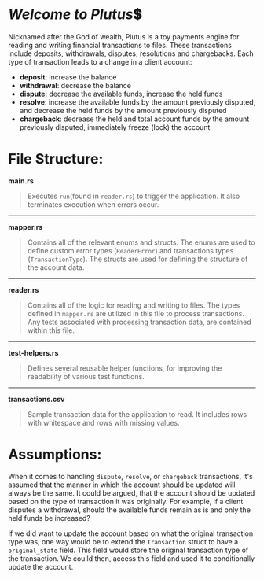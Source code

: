 # *Welcome to Plutus*:heavy_dollar_sign:
Nicknamed after the God of wealth, Plutus is a toy payments engine for reading and writing financial transactions to files. These transactions include deposits, withdrawals, disputes, resolutions and chargebacks. Each type of transaction leads to a change in a client account:

- **deposit**: increase the balance
- **withdrawal**: decrease the balance
- **dispute**: decrease the available funds, increase the held funds
- **resolve**: increase the available funds by the amount previously disputed, and decrease the held funds by the amount previously disputed
- **chargeback**: decrease the held and total account funds by the amount previously disputed, immediately freeze (lock) the account

# **File Structure**:
**main.rs**
> Executes `run`(found in `reader.rs`) to trigger the application. It also terminates execution when errors occur.
---
**mapper.rs**
> Contains all of the relevant enums and structs. The enums are used to define custom error types (`ReaderError`) and transactions types (`TransactionType`). The structs are used for defining the structure of the account data.
---
**reader.rs**
> Contains all of the logic for reading and writing to files. The types defined in `mapper.rs` are utilized in this file to process transactions. Any tests associated with processing transaction data, are contained within this file.
---
**test-helpers.rs**
> Defines several reusable helper functions, for improving the readability of various test functions.
---
**transactions.csv**
> Sample transaction data for the application to read. It includes rows with whitespace and rows with missing values.

# **Assumptions**:
When it comes to handling `dispute`, `resolve`, or `chargeback` transactions, it's assumed that the manner in which the account should be updated will always be the same. It could be argued, that the account should be updated based on the type of transaction it was originally. For example, if a client disputes a withdrawal, should the available funds remain as is and only the held funds be increased? 

If we did want to update the account based on what the original transaction type was, one way would be to extend the `Transaction` struct to have a `original_state` field. This field would store the original transaction type of the transaction. We couild then, access this field and used it to conditionally update the account.

